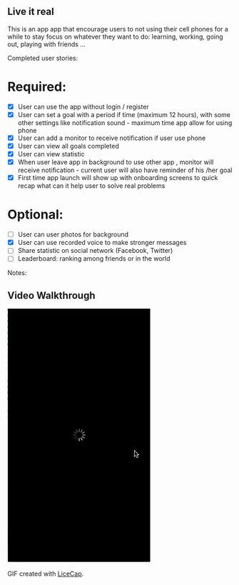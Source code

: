 ## Live it real

This is an app app that encourage users to not using their cell phones for a while to stay focus on whatever they want to do: learning, working, going out, playing with friends …

Completed user stories:
# Required:
- [x] User can use the app without login / register
- [x] User can set a goal with a period if time (maximum 12 hours), with some other settings like notification sound - maximum time app allow for using phone 
- [x] User can add a monitor to receive notification if user use phone
- [x] User can view all goals completed 
- [x] User can view statistic 
- [x] When user leave app in background to use other app , monitor will receive notification - current user will also have reminder of his /her goal
- [x] First time app launch will show up with onboarding screens to quick recap what can it help user to solve real problems
# Optional:
- [ ] User can user photos for background
- [x] User can use recorded voice to make stronger messages
- [ ] Share statistic on social network (Facebook, Twitter)
- [ ] Leaderboard: ranking among friends or in the world
 
Notes:


## Video Walkthrough 
<img src="https://github.com/swift102016team5/mefocus/blob/master/walkthrough.gif?raw=true" />


GIF created with [LiceCap](http://www.cockos.com/licecap/).

